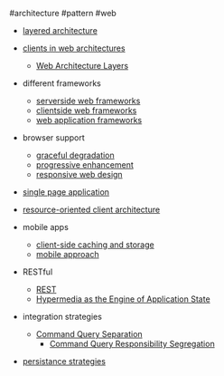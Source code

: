 #architecture #pattern #web 

- [layered architecture](/architecture/patterns/web/layered%20architecture.md)

- [clients in web architectures](/architecture/patterns/clients/clients%20in%20web%20architectures.md)
	- [Web Architecture Layers](/architecture/requirements/Web%20Architecture%20Layers.md)

- different frameworks
	- [serverside web frameworks](/architecture/patterns/web/serverside%20web%20frameworks.md)
	- [clientside web frameworks](/architecture/patterns/clients/clientside%20web%20frameworks.md)
	- [web application frameworks](/architecture/patterns/web/web%20application%20frameworks.md)

- browser support
	- [graceful degradation](/architecture/patterns/web/graceful%20degradation.md)
	- [progressive enhancement](/architecture/patterns/web/progressive%20enhancement.md)
	- [responsive web design](/architecture/patterns/web/responsive%20web%20design.md)

- [single page application](/architecture/patterns/web/single%20page%20application.md)

- [resource-oriented client architecture](/architecture/patterns/web/resource-oriented%20client%20architecture.md)

- mobile apps
	- [client-side caching and storage](/architecture/patterns/clients/client-side%20caching%20and%20storage.md)
	- [mobile approach](/architecture/patterns/web/mobile%20approach.md)

- RESTful
	- [REST](/techstack/network/REST.md)
	- [Hypermedia as the Engine of Application State](/architecture/patterns/network/Hypermedia%20as%20the%20Engine%20of%20Application%20State.md)

- integration strategies
	- [Command Query Separation](/architecture/design%20principles/Command%20Query%20Separation.md)
		- [Command Query Responsibility Segregation](/architecture/patterns/web/Command%20Query%20Responsibility%20Segregation.md)

- [persistance strategies](/architecture/patterns/persistance/persistance%20strategies.md)